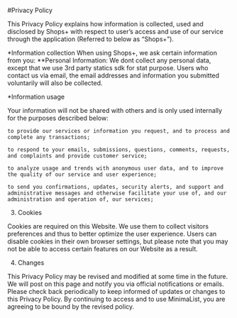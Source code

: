 #Privacy Policy

This Privacy Policy explains how information is collected, used and disclosed by Shops+ with respect to user’s access and use of our service through the application (Referred to below as “Shops+”).

*Information collection
When using Shops+, we ask certain information from you:
**Personal Information: We dont collect any personal data, except that we use 3rd party statics sdk for stat purpose. Users who contact us via email, the email addresses and information you submitted voluntarily will also be collected.

*Information usage



Your information will not be shared with others and is only used internally for the purposes described below:



    to provide our services or information you request, and to process and complete any transactions;

    to respond to your emails, submissions, questions, comments, requests, and complaints and provide customer service;

    to analyze usage and trends with anonymous user data, and to improve the quality of our service and user experience;

    to send you confirmations, updates, security alerts, and support and administrative messages and otherwise facilitate your use of, and our administration and operation of, our services;





3. Cookies



Cookies are required on this Website. We use them to collect visitors preferences and thus to better optimize the user experience. Users can disable cookies in their own browser settings, but please note that you may not be able to access certain features on our Website as a result.

4. Changes



This Privacy Policy may be revised and modified at some time in the future. We will post on this page and notify you via official notifications or emails. Please check back periodically to keep informed of updates or changes to this Privacy Policy. By continuing to access and to use MinimaList, you are agreeing to be bound by the revised policy. 

